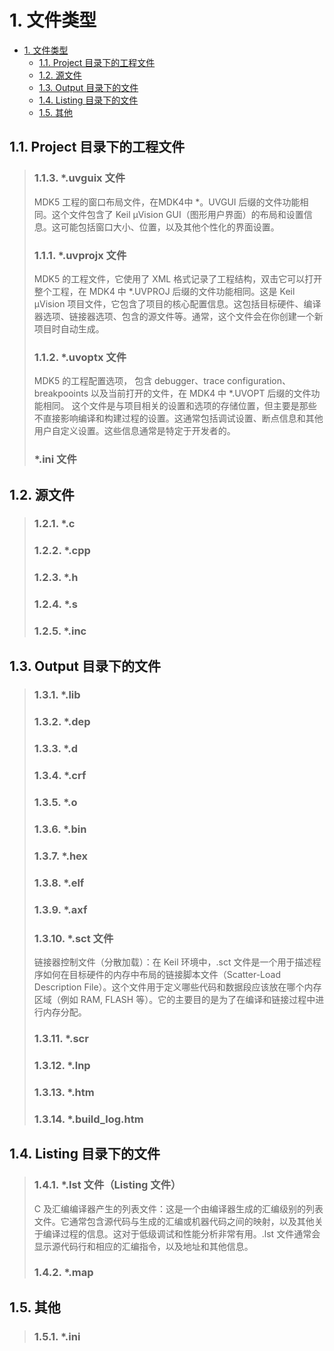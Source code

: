# 1. 文件类型

- [1. 文件类型](#1-文件类型)
  - [1.1. Project 目录下的工程文件](#11-project-目录下的工程文件)
  - [1.2. 源文件](#12-源文件)
  - [1.3. Output 目录下的文件](#13-output-目录下的文件)
  - [1.4. Listing 目录下的文件](#14-listing-目录下的文件)
  - [1.5. 其他](#15-其他)


## 1.1. Project 目录下的工程文件
> ### 1.1.3. *.uvguix 文件
> MDK5 工程的窗口布局文件，在MDK4中 *。UVGUI 后缀的文件功能相同。这个文件包含了 Keil µVision GUI（图形用户界面）的布局和设置信息。这可能包括窗口大小、位置，以及其他个性化的界面设置。
>
> ### 1.1.1. *.uvprojx 文件
> MDK5 的工程文件，它使用了 XML 格式记录了工程结构，双击它可以打开整个工程，在 MDK4 中 *.UVPROJ 后缀的文件功能相同。这是 Keil µVision 项目文件，它包含了项目的核心配置信息。这包括目标硬件、编译器选项、链接器选项、包含的源文件等。通常，这个文件会在你创建一个新项目时自动生成。
>
> ### 1.1.2. *.uvoptx 文件
> MDK5 的工程配置选项， 包含 debugger、trace configuration、breakpooints 以及当前打开的文件，在 MDK4 中 *.UVOPT 后缀的文件功能相同。 这个文件是与项目相关的设置和选项的存储位置，但主要是那些不直接影响编译和构建过程的设置。这通常包括调试设置、断点信息和其他用户自定义设置。这些信息通常是特定于开发者的。
>
> ### *.ini 文件
>

## 1.2. 源文件
> ### 1.2.1. *.c
>
> ### 1.2.2. *.cpp
>
> ### 1.2.3. *.h
>
> ### 1.2.4. *.s
>
> ### 1.2.5. *.inc
>

## 1.3. Output 目录下的文件
> ### 1.3.1. *.lib
>
> ### 1.3.2. *.dep
>
> ### 1.3.3. *.d
>
> ### 1.3.4. *.crf
>
> ### 1.3.5. *.o
>
> ### 1.3.6. *.bin
>
> ### 1.3.7. *.hex
>
> ### 1.3.8. *.elf
>
> ### 1.3.9. *.axf
>
> ### 1.3.10. *.sct 文件
> 链接器控制文件（分散加载）：在 Keil 环境中，.sct 文件是一个用于描述程序如何在目标硬件的内存中布局的链接脚本文件（Scatter-Load Description File）。这个文件用于定义哪些代码和数据段应该放在哪个内存区域（例如 RAM, FLASH 等）。它的主要目的是为了在编译和链接过程中进行内存分配。
>
> ### 1.3.11. *.scr
>
> ### 1.3.12. *.lnp
>
> ### 1.3.13. *.htm
>
> ### 1.3.14. *.build_log.htm
>

## 1.4. Listing 目录下的文件
> ### 1.4.1. *.lst 文件（Listing 文件）
> C 及汇编编译器产生的列表文件：这是一个由编译器生成的汇编级别的列表文件。它通常包含源代码与生成的汇编或机器代码之间的映射，以及其他关于编译过程的信息。这对于低级调试和性能分析非常有用。.lst 文件通常会显示源代码行和相应的汇编指令，以及地址和其他信息。
>
> ### 1.4.2. *.map
>

## 1.5. 其他
> ### 1.5.1. *.ini
>



<!-- ### *.dbgconf 文件 -->
<!-- 这个文件通常用于存储调试配置信息。这可能包括断点、内存监视器设置、CPU 寄存器视图等。.dbgconf 文件通常用于在不同的调试会话之间保持这些设置的一致性。这个文件一般是由 IDE（如 Keil）生成的，并可以在之后的调试会话中重新加载。 -->
<!--  -->
<!-- ### 1.5.4. .lst 文件（Listing 文件） -->
<!-- 这是一个由编译器生成的汇编级别的列表文件。它通常包含源代码与生成的汇编或机器代码之间的映射，以及其他关于编译过程的信息。这对于低级调试和性能分析非常有用。.lst 文件通常会显示源代码行和相应的汇编指令，以及地址和其他信息。 -->
<!--  -->
<!-- ### 1.5.5. .map 文件（Map 文件） -->
<!-- 这是一个由链接器生成的文件，用于描述程序的内存布局。它列出了所有符号（函数、变量等）的地址分配情况，以及如何映射到目标硬件的内存中。.map 文件在调试、分析和优化应用程序时非常有用，特别是在资源受限的嵌入式系统中 -->
<!--  -->
<!-- ### 1.5.6. .dep 文件（Dependency File） -->
<!-- 这个文件列出了源代码文件（如 .c、.cpp 等）的依赖关系，通常用于增量编译。当修改了某个头文件时，编译器可以通过查看 .dep 文件来决定哪些源文件需要重新编译。 -->
<!--  -->
<!-- ### 1.5.7. .crf 文件（Cross-Reference File） -->
<!-- 这个文件包含了源代码与其生成的目标代码之间的交叉引用信息。这通常用于更高级的代码分析或文档生成。 -->
<!--  -->
<!-- ### 1.5.8. .d 文件（Dependency File） -->
<!-- 与 .dep 文件类似，这个文件也包含了源文件的依赖信息。它通常用于 GNU Make 或其他构建系统，在进行增量编译时确定哪些文件需要重新编译。 -->
<!--  -->
<!-- ### 1.5.9. .o 文件（Object File） -->
<!-- 这是编译后生成的目标文件。这些 .o 文件会被链接器合并成一个可执行文件或库。 -->
<!--  -->
<!-- ### 1.5.10. .build_log.htm 文件（Build Log HTML File） -->
<!-- 这是一个 HTML 格式的构建日志文件，记录了编译过程中的各种信息，如编译日期、时间、使用的编译器版本、警告、错误等。 -->
<!--  -->
<!-- ### 1.5.11. .htm 文件（HTML Report File） -->
<!-- 通常这是一个编译报告，提供了关于构建过程的各种统计信息，比如代码大小、数据段大小等。 -->
<!--  -->
<!-- ### 1.5.12. .lnp 文件（Linker Settings） -->
<!-- 这个文件存储了链接器的设置信息，如内存布局、入口点等。它通常用于配置更复杂的链接行为。 -->

